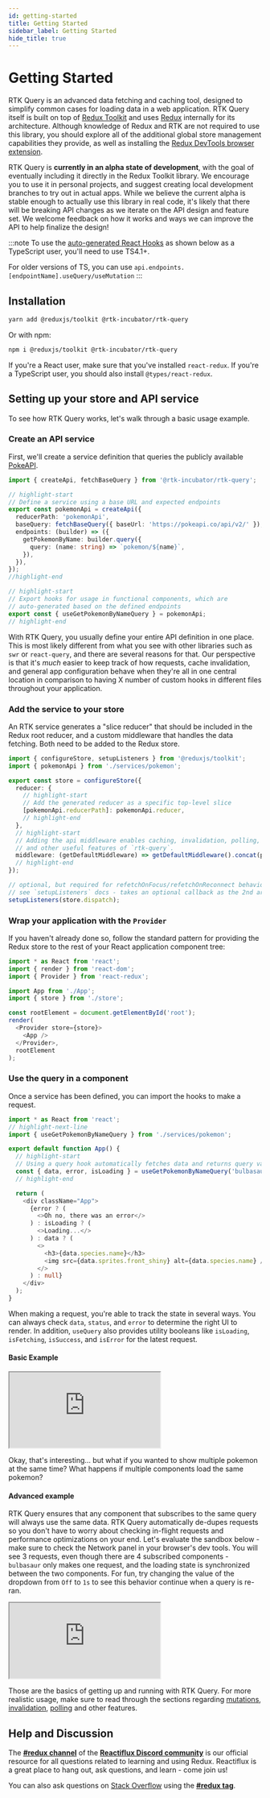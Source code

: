 ```yaml
---
id: getting-started
title: Getting Started
sidebar_label: Getting Started
hide_title: true
---
```


# Getting Started

RTK Query is an advanced data fetching and caching tool, designed to simplify common cases for loading data in a web application. RTK Query itself is built on top of [Redux Toolkit](https://redux-toolkit.js.org/) and uses [Redux](https://redux.js.org/) internally for its architecture. Although knowledge of Redux and RTK are not required to use this library, you should explore all of the additional global store management capabilities they provide, as well as installing the [Redux DevTools browser extension](https://github.com/reduxjs/redux-devtools).

RTK Query is **currently in an alpha state of development**, with the goal of eventually including it directly in the Redux Toolkit library. We encourage you to use it in personal projects, and suggest creating local development branches to try out in actual apps. While we believe the current alpha is stable enough to actually use this library in real code, it's likely that there will be breaking API changes as we iterate on the API design and feature set. We welcome feedback on how it works and ways we can improve the API to help finalize the design!

:::note
To use the [auto-generated React Hooks](../api/createApi#auto-generated-hooks) as shown below as a TypeScript user, you'll need to use TS4.1+.

For older versions of TS, you can use `api.endpoints.[endpointName].useQuery/useMutation`
:::

## Installation

```sh
yarn add @reduxjs/toolkit @rtk-incubator/rtk-query
```

Or with npm:

```sh
npm i @reduxjs/toolkit @rtk-incubator/rtk-query
```

If you're a React user, make sure that you've installed `react-redux`. If you're a TypeScript user, you should also install `@types/react-redux`.

## Setting up your store and API service

To see how RTK Query works, let's walk through a basic usage example.

### Create an API service

First, we'll create a service definition that queries the publicly available [PokeAPI](https://pokeapi.co/).

```ts title="src/services/pokemon.ts"
import { createApi, fetchBaseQuery } from '@rtk-incubator/rtk-query';

// highlight-start
// Define a service using a base URL and expected endpoints
export const pokemonApi = createApi({
  reducerPath: 'pokemonApi',
  baseQuery: fetchBaseQuery({ baseUrl: 'https://pokeapi.co/api/v2/' }),
  endpoints: (builder) => ({
    getPokemonByName: builder.query({
      query: (name: string) => `pokemon/${name}`,
    }),
  }),
});
//highlight-end

// highlight-start
// Export hooks for usage in functional components, which are
// auto-generated based on the defined endpoints
export const { useGetPokemonByNameQuery } = pokemonApi;
// highlight-end
```

With RTK Query, you usually define your entire API definition in one place. This is most likely different from what you see with other libraries such as `swr` or `react-query`, and there are several reasons for that. Our perspective is that it's _much_ easier to keep track of how requests, cache invalidation, and general app configuration behave when they're all in one central location in comparison to having X number of custom hooks in different files throughout your application.

### Add the service to your store

An RTK service generates a "slice reducer" that should be included in the Redux root reducer, and a custom middleware that handles the data fetching. Both need to be added to the Redux store.

```ts title="src/store.ts"
import { configureStore, setupListeners } from '@reduxjs/toolkit';
import { pokemonApi } from './services/pokemon';

export const store = configureStore({
  reducer: {
    // highlight-start
    // Add the generated reducer as a specific top-level slice
    [pokemonApi.reducerPath]: pokemonApi.reducer,
    // highlight-end
  },
  // highlight-start
  // Adding the api middleware enables caching, invalidation, polling,
  // and other useful features of `rtk-query`.
  middleware: (getDefaultMiddleware) => getDefaultMiddleware().concat(pokemonApi.middleware),
  // highlight-end
});

// optional, but required for refetchOnFocus/refetchOnReconnect behaviors
// see `setupListeners` docs - takes an optional callback as the 2nd arg for customization
setupListeners(store.dispatch);
```

### Wrap your application with the `Provider`

If you haven't already done so, follow the standard pattern for providing the Redux store to the rest of your React application component tree:

```ts title="src/index.tsx"
import * as React from 'react';
import { render } from 'react-dom';
import { Provider } from 'react-redux';

import App from './App';
import { store } from './store';

const rootElement = document.getElementById('root');
render(
  <Provider store={store}>
    <App />
  </Provider>,
  rootElement
);
```

### Use the query in a component

Once a service has been defined, you can import the hooks to make a request.

```ts title="src/App.tsx"
import * as React from 'react';
// highlight-next-line
import { useGetPokemonByNameQuery } from './services/pokemon';

export default function App() {
  // highlight-start
  // Using a query hook automatically fetches data and returns query values
  const { data, error, isLoading } = useGetPokemonByNameQuery('bulbasaur');
  // highlight-end

  return (
    <div className="App">
      {error ? (
        <>Oh no, there was an error</>
      ) : isLoading ? (
        <>Loading...</>
      ) : data ? (
        <>
          <h3>{data.species.name}</h3>
          <img src={data.sprites.front_shiny} alt={data.species.name} />
        </>
      ) : null}
    </div>
  );
}
```

When making a request, you're able to track the state in several ways. You can always check `data`, `status`, and `error` to determine the right UI to render. In addition, `useQuery` also provides utility booleans like `isLoading`, `isFetching`, `isSuccess`, and `isError` for the latest request.

#### Basic Example

<iframe
  src="https://codesandbox.io/embed/getting-started-basic-17n8h?fontsize=12&hidenavigation=1&theme=dark"
  style={{ width: '100%', height: '500px', border: 0, borderRadius: '4px', overflow: 'hidden' }}
  title="rtk-query-getting-started-basic"
  allow="geolocation; microphone; camera; midi; vr; accelerometer; gyroscope; payment; ambient-light-sensor; encrypted-media; usb"
  sandbox="allow-modals allow-forms allow-popups allow-scripts allow-same-origin"
></iframe>

Okay, that's interesting... but what if you wanted to show multiple pokemon at the same time? What happens if multiple components load the same pokemon?

#### Advanced example

RTK Query ensures that any component that subscribes to the same query will always use the same data. RTK Query automatically de-dupes requests so you don't have to worry about checking in-flight requests and performance optimizations on your end. Let's evaluate the sandbox below - make sure to check the Network panel in your browser's dev tools. You will see 3 requests, even though there are 4 subscribed components - `bulbasaur` only makes one request, and the loading state is synchronized between the two components. For fun, try changing the value of the dropdown from `Off` to `1s` to see this behavior continue when a query is re-ran.

<iframe
  src="https://codesandbox.io/embed/getting-started-advanced-8tx2b?file=/src/App.tsx?fontsize=12&hidenavigation=1&theme=dark"
  style={{ width: '100%', height: '600px', border: 0, borderRadius: '4px', overflow: 'hidden' }}
  title="rtk-query-getting-started-advanced"
  allow="geolocation; microphone; camera; midi; vr; accelerometer; gyroscope; payment; ambient-light-sensor; encrypted-media; usb"
  sandbox="allow-modals allow-forms allow-popups allow-scripts allow-same-origin"
></iframe>

Those are the basics of getting up and running with RTK Query. For more realistic usage, make sure to read through the sections regarding [mutations](../concepts/mutations), [invalidation](../concepts/mutations#advanced-mutations-with-revalidation), [polling](../concepts/polling) and other features.

## Help and Discussion

The **[#redux channel](https://discord.gg/0ZcbPKXt5bZ6au5t)** of the **[Reactiflux Discord community](http://www.reactiflux.com)** is our official resource for all questions related to learning and using Redux. Reactiflux is a great place to hang out, ask questions, and learn - come join us!

You can also ask questions on [Stack Overflow](https://stackoverflow.com) using the **[#redux tag](https://stackoverflow.com/questions/tagged/redux)**.

